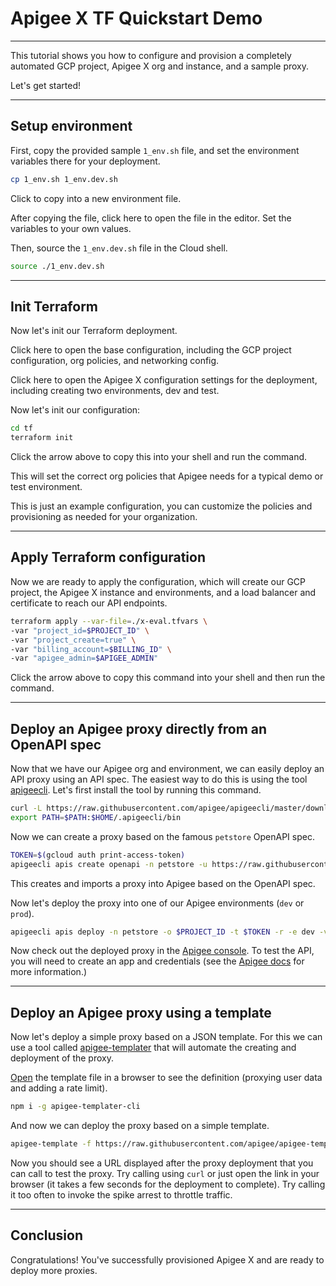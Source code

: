# Apigee X TF Quickstart Demo

---

This tutorial shows you how to configure and provision a completely automated GCP project, Apigee X org and instance, and a sample proxy.

Let's get started!

---

## Setup environment

First, copy the provided sample `1_env.sh` file, and set the environment variables there for your deployment.

```sh
cp 1_env.sh 1_env.dev.sh 
```
Click to copy into a new environment file.

After copying the file, click <walkthrough-editor-open-file filePath="1_env.dev.sh">here</walkthrough-editor-open-file> to open the file in the editor. Set the variables to your own values.

Then, source the `1_env.dev.sh` file in the Cloud shell.

```sh
source ./1_env.dev.sh
```
---

## Init Terraform

Now let's init our Terraform deployment.

Click <walkthrough-editor-open-file filePath="./terraform/main.tf">here</walkthrough-editor-open-file> to open the base configuration, including the GCP project configuration, org policies, and networking config.

Click <walkthrough-editor-open-file filePath="./terraform/x-demo.tfvars">here</walkthrough-editor-open-file> to open the Apigee X configuration settings for the deployment, including creating two environments, dev and test.

Now let's init our configuration:

```sh
cd tf
terraform init
```
Click the arrow above to copy this into your shell and run the command.

This will set the correct org policies that Apigee needs for a typical demo or test environment.

<walkthrough-footnote>This is just an example configuration, you can customize the policies and provisioning as needed for your organization.</walkthrough-footnote>

---

## Apply Terraform configuration

Now we are ready to apply the configuration, which will create our GCP project, the Apigee X instance and environments, and a load balancer and certificate to reach our API endpoints.

```sh
terraform apply --var-file=./x-eval.tfvars \
-var "project_id=$PROJECT_ID" \
-var "project_create=true" \
-var "billing_account=$BILLING_ID" \
-var "apigee_admin=$APIGEE_ADMIN"
```
Click the arrow above to copy this command into your shell and then run the command.

---

## Deploy an Apigee proxy directly from an OpenAPI spec

Now that we have our Apigee org and environment, we can easily deploy an API proxy using an API spec. The easiest way to do this is using the tool [apigeecli](https://github.com/apigee/apigeecli). Let's first install the tool by running this command.

```sh
curl -L https://raw.githubusercontent.com/apigee/apigeecli/master/downloadLatest.sh | sh -
export PATH=$PATH:$HOME/.apigeecli/bin
```

Now we can create a proxy based on the famous `petstore` OpenAPI spec.

```sh
TOKEN=$(gcloud auth print-access-token)
apigeecli apis create openapi -n petstore -u https://raw.githubusercontent.com/apigee/apigeecli/master/test/petstore.yaml -t $TOKEN -o $PROJECT_ID
```

This creates and imports a proxy into Apigee based on the OpenAPI spec.

Now let's deploy the proxy into one of our Apigee environments (`dev` or `prod`).

```sh
apigeecli apis deploy -n petstore -o $PROJECT_ID -t $TOKEN -r -e dev -v 1
```

Now check out the deployed proxy in the [Apigee console](https://apigee.google.com). To test the API, you will need to create an app and credentials (see the [Apigee docs](https://cloud.google.com/apigee/docs/api-platform/tutorials/secure-calls-your-api-through-api-key-validation) for more information.)

---

## Deploy an Apigee proxy using a template

Now let's deploy a simple proxy based on a JSON template. For this we can use a tool called [apigee-templater]() that will automate the creating and deployment of the proxy.

[Open](https://raw.githubusercontent.com/apigee/apigee-templater/main/examples/users.json) the template file in a browser to see the definition (proxying user data and adding a rate limit).

```sh
npm i -g apigee-templater-cli
```

And now we can deploy the proxy based on a simple template.

```sh
apigee-template -f https://raw.githubusercontent.com/apigee/apigee-templater/main/examples/users.json -d -e test
```

Now you should see a URL displayed after the proxy deployment that you can call to test the proxy. Try calling using `curl` or just open the link in your browser (it takes a few seconds for the deployment to complete). Try calling it too often to invoke the spike arrest to throttle traffic.

---

## Conclusion
<walkthrough-conclusion-trophy></walkthrough-conclusion-trophy>

Congratulations! You've successfully provisioned Apigee X and are ready to deploy more proxies.

<walkthrough-inline-feedback></walkthrough-inline-feedback>